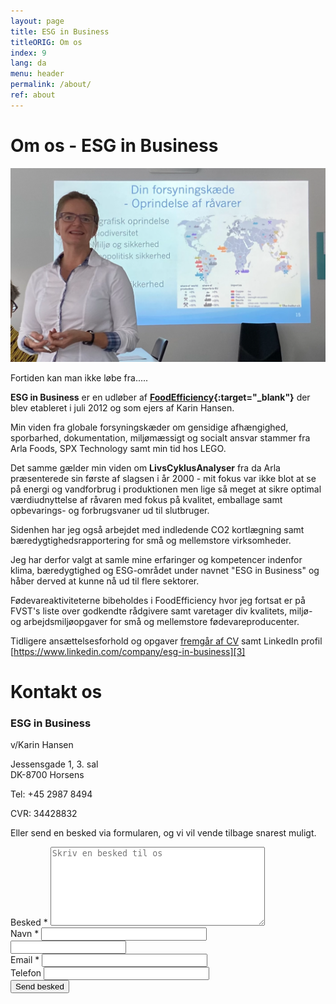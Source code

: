 ```yaml
---
layout: page
title: ESG in Business
titleORIG: Om os
index: 9
lang: da
menu: header
permalink: /about/
ref: about
---
```


# Om os - ESG in Business

![ESG in Business v/Karin Hansen][1]

Fortiden kan man ikke løbe fra.....

**ESG in Business** er en udløber af **[FoodEfficiency](https://www.foodefficiency.eu){:target="_blank"}** der blev etableret i juli 2012 og som ejers af Karin Hansen.

Min viden fra globale forsyningskæder om gensidige afhængighed, sporbarhed, dokumentation, miljømæssigt og socialt ansvar stammer fra Arla Foods, SPX Technology samt min tid hos LEGO.

Det samme gælder min viden om **LivsCyklusAnalyser** fra da Arla præsenterede sin første af slagsen i år 2000 - mit fokus var ikke blot at se på energi og vandforbrug i produktionen men lige så meget at sikre optimal værdiudnyttelse af råvaren med fokus på kvalitet, emballage samt opbevarings- og forbrugsvaner ud til slutbruger.

Sidenhen har jeg også arbejdet med indledende CO2 kortlægning samt bæredygtighedsrapportering for små og mellemstore virksomheder.

Jeg har derfor valgt at samle mine erfaringer og kompetencer indenfor klima, bæredygtighed og ESG-området under navnet "ESG in Business" og håber derved at kunne nå ud til flere sektorer.

Fødevareaktiviteterne bibeholdes i FoodEfficiency hvor jeg fortsat er på FVST's liste over godkendte rådgivere samt varetager div kvalitets, miljø- og arbejdsmiljøopgaver for små og mellemstore fødevareproducenter. 

Tidligere ansættelsesforhold og opgaver [fremgår af CV][2] samt LinkedIn profil [https://www.linkedin.com/company/esg-in-business][3]


[1]: /assets/images/K_Hansen.png#pull-right#w360 "ESG in Business v/karin Hansen"
[2]: /assets/publications/KEH%20CV%20QEHS%20and%20CSR%20development.pdf "KEH CV QEHS and CSR Development "
[3]: https://www.linkedin.com/company/esg-in-business "https://www.linkedin.com/company/esg-in-business"



# Kontakt os

<div class="contact-inner">
<div class="pull-right w50">
  <h3 class="brand"><span>ESG in Business</span></h3>
  <p>v/Karin Hansen</p>
  <p>Jessensgade 1, 3. sal<br>DK-8700 Horsens</p>
  <p>Tel: +45 2987 8494</p>
  <p>CVR: 34428832</p>
  <p>Eller send en besked via formularen, og vi vil vende tilbage snarest muligt.</p>
</div>
<div class="inquiries pull-left">
  <form accept-charset="UTF-8" class="new_inquiry" id="new_inquiry" method="post" data-name="Contact form">
    <div style="margin:0;padding:0;display:inline">
      <input id="locale" name="locale" type="hidden" value="da">
      <input id="utf8" name="utf8" type="hidden" value="✓">
      <input id="authenticity_token" name="authenticity_token" type="hidden" value="8vr2lMQljUu/67VhB2GS5pXRZubfGknz0sIweGYatWU=">
    </div>
    <div class="field message_field">
      <label class="placeholder-fallback" for="inquiry_message">Besked *</label>
      <textarea cols="40" id="inquiry_message" name="message" placeholder="Skriv en besked til os" required="required" rows="8"></textarea>
    </div>
    <div class="field">
      <label class="placeholder-fallback" for="inquiry_name">Navn *</label>
      <input class="text" id="inquiry_name" name="name" placeholder="" required="required" size="30" type="text">
    </div>
    <input id="inquiry_info2" class="offscreen" name="inquiry_info2" tabindex="-1" type="text" value="">
    <div class="field">
      <label class="placeholder-fallback" for="inquiry_email">Email *</label>
      <input class="text email" id="inquiry_email" name="email" placeholder="" required="required" size="30" type="email">
    </div>
    <div class="field">
      <label class="placeholder-fallback" for="inquiry_phone">Telefon</label>
      <input class="text phone" id="inquiry_phone" name="phone" placeholder="" size="30" type="phone">
    </div>
    <div class="actions">
      <input class="btn btn-success" id="contact_submit" name="commit" type="submit" value="Send besked">
    </div>
  </form>
</div>
</div>
<script type="text/javascript">
function clearInquiryForm() {
  document.getElementById("inquiry_message").value = "";
  document.getElementById("inquiry_name").value = "";
  document.getElementById("inquiry_email").value = "";
  document.getElementById("inquiry_phone").value = "";
}

// ContactUs API
document.getElementById("contact_submit").addEventListener("click", function(event){
  event.preventDefault()

  const locale = document.getElementById("locale").value;
  const message = document.getElementById("inquiry_message").value;
  const name = document.getElementById("inquiry_name").value;
  const info2 = document.getElementById("inquiry_info2").value;
  const email = document.getElementById("inquiry_email").value; 
  const phone = document.getElementById("inquiry_phone").value; 
  const subject = "[ESG] WEB Contact from " + name
  const data = { locale, subject, message, name, info2, email, phone }
  const url = 'https://fb65cne4o6.execute-api.eu-central-1.amazonaws.com/send';
  const headers = {
    'Access-Control-Allow-Origin': '*',
    'Access-Control-Allow-Credentials': true,
  }
  axios.post(url, data, headers).then(res => {
    alert('Mange tak for din henvendelse.  Vi vil vende tilbage snarest muligt.');
    clearInquiryForm();
  }).catch(err => {
    console.log(err)
    alert("Der skete en fejl. Check om du har udfyldt felterne: besked, navn, email og telefon");
  })
  return true;
});
</script>
<script src="https://cdnjs.cloudflare.com/ajax/libs/axios/0.18.0/axios.min.js"></script>
